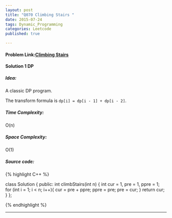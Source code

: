 ```yaml
---
layout: post
title: "Q070 Climbing Stairs "
date: 2015-07-24
tags: Dynamic_Programming
categories: Leetcode
published: true

---
```

#### Problem Link:[Climbing Stairs ](https://leetcode.com/problems/climbing-stairs/) 

#### Solution 1 DP

##### Idea:

A classic DP program.   

The transform formula is `dp[i] = dp[i - 1] + dp[i - 2]`.
  
##### Time Complexity:

O(n)

##### Space Complexity:

O(1)

##### Source code:
{% highlight C++ %}

class Solution {
public:
    int climbStairs(int n) {
        int cur = 1, pre = 1, ppre = 1;
        for (int i = 1; i < n; i++){
            cur = pre + ppre;
            ppre = pre;
            pre = cur;
        }
        return cur;
    }
};

{% endhighlight %}

---

